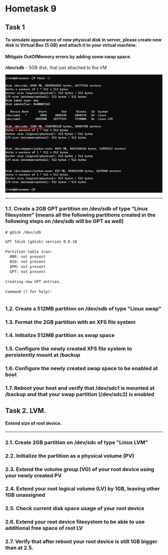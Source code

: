# Hometask 9

## Task 1
  #### To simulate appearance of new physical disk in server, please create new disk in Virtual Box (5 GB) and attach it to your virtual machine.

  #### Mitigate OutOfMemory errors by adding some swap space.

  **/dev/sdb** - 5GB disk, that just attached to the VM
  
  ![.png](/9/screenshots/task1_9.png)

***

### 1.1. Create a 2GB GPT partition on /dev/sdb of type "Linux filesystem" (means all the following partitions created in the following steps on /dev/sdb will be GPT as well)
  
  ```
  # gdisk /dev/sdb
  ```
  
  ```
  GPT fdisk (gdisk) version 0.8.10

  Partition table scan:
    MBR: not present
    BSD: not present
    APM: not present
    GPT: not present

  Creating new GPT entries.

  Command (? for help):
  ```
  
  ```
  
  ```

### 1.2. Create a 512MB partition on /dev/sdb of type "Linux swap"

### 1.3. Format the 2GB partition with an XFS file system

### 1.4. Initialize 512MB partition as swap space

### 1.5. Configure the newly created XFS file system to persistently mount at /backup

### 1.6. Configure the newly created swap space to be enabled at boot

### 1.7. Reboot your host and verify that /dev/sdc1 is mounted at /backup and that your swap partition  (/dev/sdc2) is enabled

## Task 2. LVM. 
  
  #### Extend size of root device.

***

### 2.1. Create 2GB partition on /dev/sdc of type "Linux LVM"
### 2.2. Initialize the partition as a physical volume (PV)
### 2.3. Extend the volume group (VG) of your root device using your newly created PV
### 2.4. Extend your root logical volume (LV) by 1GB, leaving other 1GB unassigned
### 2.5. Check current disk space usage of your root device
### 2.6. Extend your root device filesystem to be able to use additional free space of root LV
### 2.7. Verify that after reboot your root device is still 1GB bigger than at 2.5.
